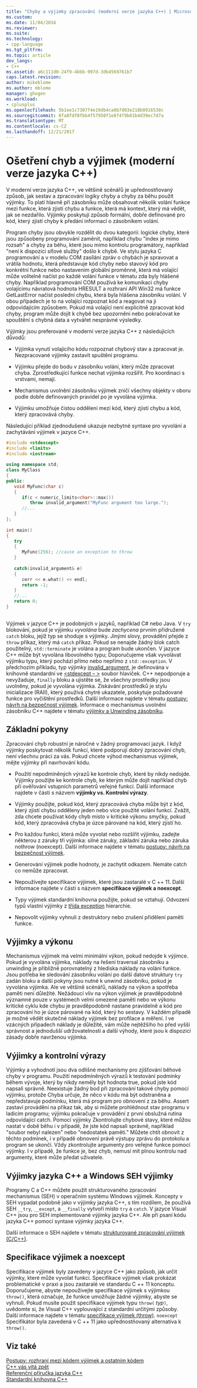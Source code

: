 ```yaml
---
title: "Chyby a výjimky zpracování (moderní verze jazyka C++) | Microsoft Docs"
ms.custom: 
ms.date: 11/04/2016
ms.reviewer: 
ms.suite: 
ms.technology:
- cpp-language
ms.tgt_pltfrm: 
ms.topic: article
dev_langs:
- C++
ms.assetid: a6c111d0-24f9-4bbb-997d-3db4569761b7
caps.latest.revision: 
author: mikeblome
ms.author: mblome
manager: ghogen
ms.workload:
- cplusplus
ms.openlocfilehash: 5b1ee1c7307f4e19db4ca0b7d03e218b0916538c
ms.sourcegitcommit: 8fa8fdf0fbb4f57950f1e8f4f9b81b4d39ec7d7a
ms.translationtype: MT
ms.contentlocale: cs-CZ
ms.lasthandoff: 12/21/2017
---
```

# <a name="errors-and-exception-handling-modern-c"></a>Ošetření chyb a výjimek (moderní verze jazyka C++)
V moderní verze jazyka C++, ve většině scénářů je upřednostňovaný způsob, jak sestav a zpracování logiky chyby a chyby za běhu použít výjimky. To platí hlavně při zásobníku může obsahovat několik volání funkce mezi funkce, která zjistí chybu a funkce, která má kontext, který má vědět, jak se nezdařilo. Výjimky poskytují způsob formální, dobře definované pro kód, který zjistí chyby k předání informací o zásobníkem volání.  
  
 Program chyby jsou obvykle rozdělit do dvou kategorií: logické chyby, které jsou způsobeny programování zaměnit, například chybu "index je mimo rozsah" a chyby za běhu, které jsou mimo kontrolu programátory, například "není k dispozici síťové služby" došlo k chybě. Ve stylu jazyka C programování a v modelu COM zasílání zpráv o chybách je spravovat a vrátila hodnotu, která představuje kód chyby nebo stavový kód pro konkrétní funkce nebo nastavením globální proměnné, která má volající může volitelně načíst po každé volání funkce v tématu zda byly hlášené chyby. Například programování COM používá ke komunikaci chyby volajícímu návratová hodnota HRESULT a rozhraní API Win32 má funkce GetLastError načíst poslední chybu, která byla hlášena zásobníku volání. V obou případech je to na volající rozpoznat kód a reagovat na ji odpovídajícím způsobem. Pokud má volající není explicitně zpracovat kód chyby, program může dojít k chybě bez upozornění nebo pokračovat ke spouštění s chybná data a vytvářet nesprávné výsledky.  
  
 Výjimky jsou preferované v moderní verze jazyka C++ z následujících důvodů:  
  
-   Výjimka vynutí volajícího kódu rozpoznat chybový stav a zpracovat je. Nezpracované výjimky zastavit spuštění programu.  
  
-   Výjimku přejde do bodu v zásobníku volání, který může zpracovat chyba. Zprostředkující funkce nechat výjimka rozšířit. Pro koordinaci s vrstvami, nemají.  
  
-   Mechanismus uvolnění zásobníku výjimek zničí všechny objekty v oboru podle dobře definovaných pravidel po je vyvolána výjimka.  
  
-   Výjimku umožňuje čistou oddělení mezi kód, který zjistí chybu a kód, který zpracovává chyby.  
  
 Následující příklad zjednodušené ukazuje nezbytné syntaxe pro vyvolání a zachytávání výjimek v jazyce C++.  
  
```cpp  
#include <stdexcept>  
#include <limits>  
#include <iostream>  
  
using namespace std;  
class MyClass  
{  
public:  
   void MyFunc(char c)  
   {  
      if(c < numeric_limits<char>::max())  
         throw invalid_argument("MyFunc argument too large.");  
      //...  
   }  
};  
  
int main()  
{  
   try  
   {  
      MyFunc(256); //cause an exception to throw  
   }  
  
   catch(invalid_argument& e)  
   {  
      cerr << e.what() << endl;  
      return -1;  
   }  
   //...  
   return 0;  
}  
  
```  
  
 Výjimek v jazyce C++ je podobných v jazyků, například C# nebo Java. V `try` blokování, pokud je výjimku *vyvolána* bude *zachycena* prvním přidružené `catch` bloku, jejíž typ se shoduje s výjimky. Jinými slovy, provádění přejde z `throw` příkaz, který má `catch` příkaz. Pokud se nenajde žádný blok catch použitelný, `std::terminate` je volána a program bude ukončen. V jazyce C++ může být vyvolána libovolného typu; Doporučujeme však vyvolávat výjimku typu, který pochází přímo nebo nepřímo z `std::exception`. V předchozím příkladu, typ výjimky [invalid_argument](../standard-library/invalid-argument-class.md), je definována v knihovně standardní ve [ \<stdexcept – >](../standard-library/stdexcept.md) soubor hlaviček. C++ nepodporuje a nevyžaduje, `finally` bloku a ujistěte se, že všechny prostředky jsou uvolněny, pokud je vyvolána výjimka. Získávání prostředků je stylu inicializace (RAII), který používá chytré ukazatele, poskytuje požadované funkce pro vyčištění prostředků. Další informace najdete v tématu [postupy: návrh na bezpečnost výjimek](../cpp/how-to-design-for-exception-safety.md). Informace o mechanismus uvolnění zásobníku C++ najdete v tématu [výjimky a Unwinding zásobníku](../cpp/exceptions-and-stack-unwinding-in-cpp.md).  
  
## <a name="basic-guidelines"></a>Základní pokyny  
 Zpracování chyb robustní je náročné v žádný programovací jazyk. I když výjimky poskytovat několik funkcí, které podporují dobrý zpracování chyb, není všechnu práci za vás. Pokud chcete výhod mechanismus výjimek, mějte výjimky při navrhování kódu.  
  
-   Použití nepodmíněných výrazů ke kontrole chyb, které by nikdy nedojde. Výjimky použijte ke kontrole chyb, ke kterým může dojít například chyb při ověřování vstupních parametrů veřejné funkcí. Další informace najdete v části s názvem **výjimky vs. Kontrolní výrazy**.  
  
-   Výjimky použijte, pokud kód, který zpracovává chyba může být z kód, který zjistí chybu odděleny jeden nebo více použité volání funkcí. Zvážit, zda chcete používat kódy chyb místo v kritické výkonu smyčky, pokud kód, který zpracovává chyba je úzce párované na kód, který zjistí ho. 
  
-   Pro každou funkci, která může vyvolat nebo rozšířit výjimku, zadejte některou z záruky tři výjimka: silné záruky, základní záruka nebo záruka nothrow (noexcept). Další informace najdete v tématu [postupy: návrh na bezpečnost výjimek](../cpp/how-to-design-for-exception-safety.md).  
  
-   Generování výjimek podle hodnoty, je zachytit odkazem. Nemáte catch co nemůže zpracovat. 
  
-   Nepoužívejte specifikace výjimek, které jsou zastaralé v C ++ 11. Další informace najdete v části s názvem **specifikace výjimek a noexcept**.  
  
-   Typy výjimek standardní knihovna použijte, pokud se vztahují. Odvození typů vlastní výjimky z [třída exception](../standard-library/exception-class.md) hierarchie.  
  
-   Nepovolit výjimky vyhnuli z destruktory nebo zrušení přidělení paměti funkce.  
  
## <a name="exceptions-and-performance"></a>Výjimky a výkonu  
 Mechanismus výjimek má velmi minimální výkon, pokud nedojde k výjimce. Pokud je vyvolána výjimka, náklady na řešení traversal zásobníku a unwinding je přibližně porovnatelný z hlediska náklady na volání funkce. Jsou potřeba ke sledování zásobníku volání po další datové struktury `try` zadán bloku a další pokyny jsou nutné k unwind zásobníku, pokud je vyvolána výjimka. Ale ve většině scénářů, náklady na výkon a spotřeba paměti není důležité. Nežádoucí vliv na výkon výjimek je pravděpodobně významné pouze v systémech velmi omezené paměti nebo ve výkonu kritické cyklu kde chybu je pravděpodobně nastane pravidelně a kód pro zpracování ho je úzce párované na kód, který ho sestavy. V každém případě je možné vědět skutečné náklady výjimek bez profilace a měření. I ve vzácných případech náklady je důležité, vám může nejtěžšího ho před vyšší správnost a jednodušší udržovatelnosti a další výhody, které jsou k dispozici zásady dobře navrženou výjimka.  
  
## <a name="exceptions-vs-assertions"></a>Výjimky a kontrolní výrazy  
 Výjimky a vyhodnotí jsou dva odlišné mechanismy pro zjišťování běhové chyby v programu. Použití nepodmíněných výrazů k testování podmínky během vývoje, který by nikdy neměly být hodnota true, pokud jste kód napsali správně. Neexistuje žádný bod při zpracování takové chyby pomocí výjimku, protože Chyba určuje, že něco v kódu má být odstraněna a nepředstavuje podmínku, která má program pro obnovení z za běhu. Assert zastaví provádění na příkaz tak, aby si můžete prohlédnout stav programu v ladicím programu; výjimku pokračuje v provádění z první obslužná rutina odpovídající catch. Pomocí výjimky Zkontrolujte chybové stavy, které můžou nastat v době běhu i v případě, že jste kód napsali správně, například "soubor nebyl nalezen" nebo "nedostatek paměti." Můžete chtít obnovit z těchto podmínek, i v případě obnovení právě výstupy zprávu do protokolu a program se ukončí. Vždy zkontrolujte argumenty pro veřejné funkce pomocí výjimky. I v případě, že funkce je, bez chyb, nemusí mít plnou kontrolu nad argumenty, které může předat uživatele.  
  
## <a name="c-exceptions-versus-windows-seh-exceptions"></a>Výjimky jazyka C++ a Windows SEH výjimky  
 Programy C a C++ můžete použít strukturovaného zpracování mechanismus (SEH) v operačním systému Windows výjimek. Koncepty v SEH vypadat podobně jako v výjimky jazyka C++, s tím rozdílem, že používá SEH `__try`, `__except`, a `__finally` vytvoří místo `try` a `catch`. V jazyce Visual C++ jsou pro SEH implementované výjimky jazyka C++. Ale při psaní kódu jazyka C++ pomocí syntaxe výjimky jazyka C++.  
  
 Další informace o SEH najdete v tématu [strukturované zpracování výjimek (C/C++)](../cpp/structured-exception-handling-c-cpp.md).  
  
## <a name="exception-specifications-and-noexcept"></a>Specifikace výjimek a noexcept  
 Specifikace výjimek byly zavedeny v jazyce C++ jako způsob, jak určit výjimky, které může vyvolat funkci. Specifikace výjimek však prokázat problematické v praxi a jsou zastaralé ve standardu C ++ 11 konceptu. Doporučujeme, abyste nepoužívejte specifikace výjimek s výjimkou `throw()`, která označuje, že funkce umožňuje žádné výjimky, abyste se vyhnuli. Pokud musíte použít specifikace výjimek typu `throw(` *typ*`)`, uvědomte si, že Visual C++ vyplouvající z standardní určitými způsoby. Další informace najdete v tématu [specifikace výjimek (throw)](../cpp/exception-specifications-throw-cpp.md). `noexcept` Specifikátor byla zavedená v C ++ 11 jako upřednostňovaný alternativa k `throw()`.  
  
## <a name="see-also"></a>Viz také  
 [Postupy: rozhraní mezi kódem výjimek a ostatním kódem](../cpp/how-to-interface-between-exceptional-and-non-exceptional-code.md)   
 [C++ vás vítá zpět](../cpp/welcome-back-to-cpp-modern-cpp.md)   
 [Referenční příručka jazyka C++](../cpp/cpp-language-reference.md)   
 [Standardní knihovna C++](../standard-library/cpp-standard-library-reference.md)
